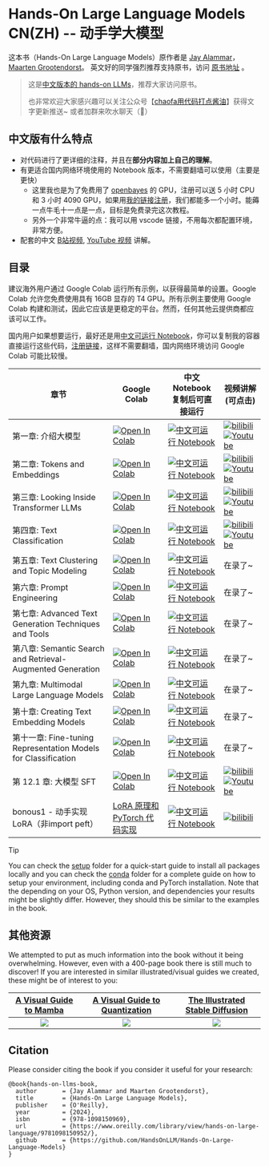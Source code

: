 ﻿# Hands-On Large Language Models CN(ZH)  -- 动手学大模型

这本书（Hands-On Large Language Models）原作者是 [Jay Alammar](https://www.linkedin.com/in/jalammar/)，[Maarten Grootendorst](https://www.linkedin.com/in/mgrootendorst/)。 英文好的同学强烈推荐支持原书，访问 [原书地址](https://github.com/HandsOnLLM/Hands-On-Large-Language-Models) 。


> 这是[中文版本的 hands-on LLMs](https://github.com/bbruceyuan/Hands-On-Large-Language-Models-CN)，推荐大家访问原书。
> 
> 也非常欢迎大家感兴趣可以关注公众号【[chaofa用代码打点酱油](https://mp.weixin.qq.com/s/WxLbKvW4_9g0ajQ0wGRruQ)】获得文字更新推送~ 或者加群来吹水聊天（🤣）


## 中文版有什么特点
- 对代码进行了更详细的注释，并且在**部分内容加上自己的理解**。
- 有更适合国内网络环境使用的 Notebook 版本，不需要翻墙可以使用（主要是更快）
  - 这里我也是为了免费用了 [openbayes](https://openbayes.com/console/signup?r=bbruceyuan_1o6b) 的 GPU，注册可以送 5 小时 CPU 和 3 小时 4090 GPU，如果用[我的链接注册](https://openbayes.com/console/signup?r=bbruceyuan_1o6b)，我们都能多一个小时。能薅一点牛毛十一点是一点，目标是免费录完这次教程。
  - 另外一个非常牛逼的点：我可以用 vscode 链接，不用每次都配置环境，非常方便。
- 配套的中文 [B站视频](https://www.bilibili.com/video/BV16Am3Y4ES3/), [YouTube 视频](https://www.youtube.com/watch?v=BvdAH38BCe8) 讲解。


## 目录

建议海外用户通过 Google Colab 运行所有示例，以获得最简单的设置。Google Colab 允许您免费使用具有 16GB 显存的 T4 GPU。所有示例主要使用 Google Colab 构建和测试，因此它应该是更稳定的平台。然而，任何其他云提供商都应该可以工作。 

国内用户如果想要运行，最好还是用[中文可运行 Notebook](https://openbayes.com/console/bbruceyuan/containers/RhWOr6vTLN4)，你可以复制我的容器直接运行这些代码，[注册链接](https://openbayes.com/console/signup?r=bbruceyuan_1o6b)，这样不需要翻墙，国内网络环境访问 Google Colab 可能比较慢。


| 章节 | Google Colab | 中文 Notebook<br/>复制后可直接运行| 视频讲解 <br/> (可点击)|
|---|---|------|------|
| 第一章: 介绍大模型  | [![Open In Colab](https://colab.research.google.com/assets/colab-badge.svg)](https://colab.research.google.com/github/HandsOnLLM/Hands-On-Large-Language-Models/blob/main/chapter01/Chapter%201%20-%20Introduction%20to%20Language%20Models.ipynb)   | [![中文可运行 Notebook](https://img.shields.io/badge/notebook-openbayes%E5%B9%B3%E5%8F%B0-pink)](https://openbayes.com/console/bbruceyuan/containers/pfiQnfIjPo6) | [![bilibili](https://img.shields.io/badge/dynamic/json?label=views&style=social&logo=bilibili&query=data.stat.view&url=https%3A%2F%2Fapi.bilibili.com%2Fx%2Fweb-interface%2Fview%3Fbvid%3DBV16Am3Y4ES3)](https://www.bilibili.com/video/BV16Am3Y4ES3/)<br />[![Youtube](https://img.shields.io/youtube/views/BvdAH38BCe8?style=social)](https://www.youtube.com/watch?v=BvdAH38BCe8) |
| 第二章: Tokens and Embeddings  | [![Open In Colab](https://colab.research.google.com/assets/colab-badge.svg)](https://colab.research.google.com/github/HandsOnLLM/Hands-On-Large-Language-Models/blob/main/chapter02/Chapter%202%20-%20Tokens%20and%20Token%20Embeddings.ipynb)  | [![中文可运行 Notebook](https://img.shields.io/badge/notebook-openbayes%E5%B9%B3%E5%8F%B0-pink)](https://openbayes.com/console/bbruceyuan/containers/LkZZVWNf0F4) | [![bilibili](https://img.shields.io/badge/dynamic/json?label=views&style=social&logo=bilibili&query=data.stat.view&url=https%3A%2F%2Fapi.bilibili.com%2Fx%2Fweb-interface%2Fview%3Fbvid%3DBV1yRB8YwEBt)](https://www.bilibili.com/video/BV1yRB8YwEBt/)<br /> [![Youtube](https://img.shields.io/youtube/views/cC9W0Yv2p_k?style=social)](https://www.youtube.com/watch?v=cC9W0Yv2p_k)|
| 第三章: Looking Inside Transformer LLMs  | [![Open In Colab](https://colab.research.google.com/assets/colab-badge.svg)](https://colab.research.google.com/github/HandsOnLLM/Hands-On-Large-Language-Models/blob/main/chapter03/Chapter%203%20-%20Looking%20Inside%20LLMs.ipynb)  | [![中文可运行 Notebook](https://img.shields.io/badge/notebook-openbayes%E5%B9%B3%E5%8F%B0-pink)](https://openbayes.com/console/bbruceyuan/containers/N8TSxf4B7ux) | [![bilibili](https://img.shields.io/badge/dynamic/json?label=views&style=social&logo=bilibili&query=data.stat.view&url=https%3A%2F%2Fapi.bilibili.com%2Fx%2Fweb-interface%2Fview%3Fbvid%3DBV1ZDqfYYEyB)](https://www.bilibili.com/video/BV1ZDqfYYEyB/)<br /> [![Youtube](https://img.shields.io/youtube/views/YbE-kQOaHoM?style=social)](https://www.youtube.com/watch?v=YbE-kQOaHoM) |  
| 第四章: Text Classification  | [![Open In Colab](https://colab.research.google.com/assets/colab-badge.svg)](https://colab.research.google.com/github/HandsOnLLM/Hands-On-Large-Language-Models/blob/main/chapter04/Chapter%204%20-%20Text%20Classification.ipynb)  | [![中文可运行 Notebook](https://img.shields.io/badge/notebook-openbayes%E5%B9%B3%E5%8F%B0-pink)](https://openbayes.com/console/bbruceyuan/containers/jeIPTPLojfo) | [![bilibili](https://img.shields.io/badge/dynamic/json?label=views&style=social&logo=bilibili&query=data.stat.view&url=https%3A%2F%2Fapi.bilibili.com%2Fx%2Fweb-interface%2Fview%3Fbvid%3DBV1Zx6hYoEDe)](https://www.bilibili.com/video/BV1Zx6hYoEDe/)<br /> [![Youtube](https://img.shields.io/youtube/views/ClsD01EqnLY)](https://www.youtube.com/watch?v=ClsD01EqnLY)|
| 第五章: Text Clustering and Topic Modeling  | [![Open In Colab](https://colab.research.google.com/assets/colab-badge.svg)](https://colab.research.google.com/github/HandsOnLLM/Hands-On-Large-Language-Models/blob/main/chapter05/Chapter%205%20-%20Text%20Clustering%20and%20Topic%20Modeling.ipynb)  | [![中文可运行 Notebook](https://img.shields.io/badge/notebook-openbayes%E5%B9%B3%E5%8F%B0-pink)](https://openbayes.com/console/signup?r=bbruceyuan_1o6b) | 在录了~ |
| 第六章: Prompt Engineering  | [![Open In Colab](https://colab.research.google.com/assets/colab-badge.svg)](https://colab.research.google.com/github/HandsOnLLM/Hands-On-Large-Language-Models/blob/main/chapter06/Chapter%206%20-%20Prompt%20Engineering.ipynb)  | [![中文可运行 Notebook](https://img.shields.io/badge/notebook-openbayes%E5%B9%B3%E5%8F%B0-pink)](https://openbayes.com/console/signup?r=bbruceyuan_1o6b) | 在录了~ |
| 第七章: Advanced Text Generation Techniques and Tools  | [![Open In Colab](https://colab.research.google.com/assets/colab-badge.svg)](https://colab.research.google.com/github/HandsOnLLM/Hands-On-Large-Language-Models/blob/main/chapter07/Chapter%207%20-%20Advanced%20Text%20Generation%20Techniques%20and%20Tools.ipynb)  | [![中文可运行 Notebook](https://img.shields.io/badge/notebook-openbayes%E5%B9%B3%E5%8F%B0-pink)](https://openbayes.com/console/signup?r=bbruceyuan_1o6b) | 在录了~ |  
| 第八章: Semantic Search and Retrieval-Augmented Generation  | [![Open In Colab](https://colab.research.google.com/assets/colab-badge.svg)](https://colab.research.google.com/github/HandsOnLLM/Hands-On-Large-Language-Models/blob/main/chapter08/Chapter%208%20-%20Semantic%20Search.ipynb)  | [![中文可运行 Notebook](https://img.shields.io/badge/notebook-openbayes%E5%B9%B3%E5%8F%B0-pink)](https://openbayes.com/console/signup?r=bbruceyuan_1o6b) | 在录了~ |
| 第九章: Multimodal Large Language Models  | [![Open In Colab](https://colab.research.google.com/assets/colab-badge.svg)](https://colab.research.google.com/github/HandsOnLLM/Hands-On-Large-Language-Models/blob/main/chapter09/Chapter%209%20-%20Multimodal%20Large%20Language%20Models.ipynb)  | [![中文可运行 Notebook](https://img.shields.io/badge/notebook-openbayes%E5%B9%B3%E5%8F%B0-pink)](https://openbayes.com/console/signup?r=bbruceyuan_1o6b) | 在录了~ |
| 第十章: Creating Text Embedding Models  | [![Open In Colab](https://colab.research.google.com/assets/colab-badge.svg)](https://colab.research.google.com/github/HandsOnLLM/Hands-On-Large-Language-Models/blob/main/chapter10/Chapter%2010%20-%20Creating%20Text%20Embedding%20Models.ipynb)  | [![中文可运行 Notebook](https://img.shields.io/badge/notebook-openbayes%E5%B9%B3%E5%8F%B0-pink)](https://openbayes.com/console/signup?r=bbruceyuan_1o6b) | 在录了~ |
| 第十一章: Fine-tuning Representation Models for Classification  | [![Open In Colab](https://colab.research.google.com/assets/colab-badge.svg)](https://colab.research.google.com/github/HandsOnLLM/Hands-On-Large-Language-Models/blob/main/chapter11/Chapter%2011%20-%20Fine-Tuning%20BERT.ipynb)  |[![中文可运行 Notebook](https://img.shields.io/badge/notebook-openbayes%E5%B9%B3%E5%8F%B0-pink)](https://openbayes.com/console/signup?r=bbruceyuan_1o6b) | 在录了~ |
| 第 12.1 章: 大模型 SFT  | [![Open In Colab](https://colab.research.google.com/assets/colab-badge.svg)](https://colab.research.google.com/github/HandsOnLLM/Hands-On-Large-Language-Models/blob/main/chapter12/Chapter%2012%20-%20Fine-tuning%20Generation%20Models.ipynb)  | [![中文可运行 Notebook](https://img.shields.io/badge/notebook-openbayes%E5%B9%B3%E5%8F%B0-pink)](https://openbayes.com/console/bbruceyuan/containers/OPg9Oo99ET6) | [![bilibili](https://img.shields.io/badge/dynamic/json?label=views&style=social&logo=bilibili&query=data.stat.view&url=https%3A%2F%2Fapi.bilibili.com%2Fx%2Fweb-interface%2Fview%3Fbvid%3DBV1NM1tY3Eu5)](https://www.bilibili.com/video/BV1NM1tY3Eu5/)<br />[![Youtube](https://img.shields.io/youtube/views/ZN_tfSTTBho?style=social)](https://www.youtube.com/watch?v=ZN_tfSTTBho) |
| bonous1 - 动手实现 LoRA（非import peft） | [LoRA 原理和 PyTorch 代码实现](https://bruceyuan.com/hands-on-code/hands-on-lora.html) | [![中文可运行 Notebook](https://img.shields.io/badge/notebook-openbayes%E5%B9%B3%E5%8F%B0-pink)](https://openbayes.com/console/bbruceyuan/containers/dqZ35wOdmzh) | [![bilibili](https://img.shields.io/badge/dynamic/json?label=views&style=social&logo=bilibili&query=data.stat.view&url=https%3A%2F%2Fapi.bilibili.com%2Fx%2Fweb-interface%2Fview%3Fbvid%3DBV1fHmkYyE2w)](https://www.bilibili.com/video/BV1fHmkYyE2w/)<br /> | 


> [!TIP]
> You can check the [setup](.setup/) folder for a quick-start guide to install all packages locally and you can check the [conda](.setup/conda/) folder for a complete guide on how to setup your environment, including conda and PyTorch installation.
> Note that the depending on your OS, Python version, and dependencies your results might be slightly differ. However, they
> should this be similar to the examples in the book. 

## 其他资源

We attempted to put as much information into the book without it being overwhelming. However, even with a 400-page book there is still much to discover! If you are interested in similar illustrated/visual guides we created, these might be of interest to you:

| [A Visual Guide to Mamba](https://newsletter.maartengrootendorst.com/p/a-visual-guide-to-mamba-and-state)             |  [A Visual Guide to Quantization](https://newsletter.maartengrootendorst.com/p/a-visual-guide-to-quantization) | [The Illustrated Stable Diffusion](https://jalammar.github.io/illustrated-stable-diffusion/) |
:-------------------------:|:-------------------------:|:-------------------------:
![](images/mamba.png)  |  ![](images/quant.png) |  ![](images/diffusion.png)


## Citation

Please consider citing the book if you consider it useful for your research:

```
@book{hands-on-llms-book,
  author       = {Jay Alammar and Maarten Grootendorst},
  title        = {Hands-On Large Language Models},
  publisher    = {O'Reilly},
  year         = {2024},
  isbn         = {978-1098150969},
  url          = {https://www.oreilly.com/library/view/hands-on-large-language/9781098150952/},
  github       = {https://github.com/HandsOnLLM/Hands-On-Large-Language-Models}
}
```
